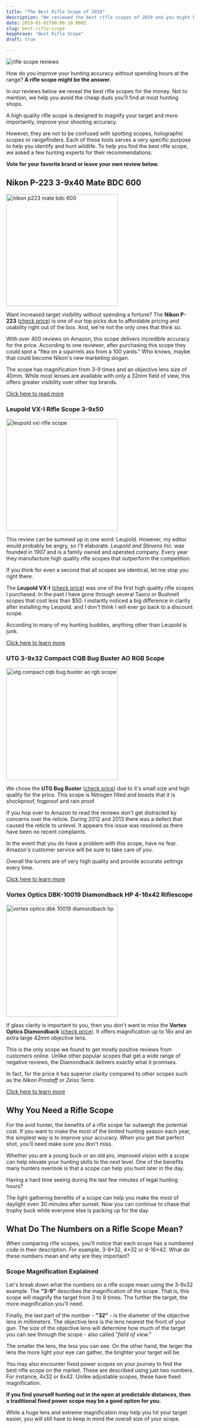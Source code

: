 ```yaml
---
title: "The Best Rifle Scope of 2019"
description: "We reviewed the best rifle scopes of 2019 and you might be surprised what we discovered about how ot improve your accuracy without spending a fortune."
date: 2019-01-01T00:00:10.000Z
slug: best-rifle-scope
keyphrase: "Best Rifle Scope"
draft: true

---
```


<img src="http://www.hcdmag.com/wp-content/uploads/rifle_scope_reviews.jpg" alt="rifle scope reviews"/>

<p>How do you improve your hunting accuracy without spending hours at the range? <strong>A rifle scope might be the answer.</strong>

<p>In our reviews below we reveal the best rifle scopes for the money. Not to mention, we help you avoid the cheap duds you'll find at most hunting shops.</p>

A high quality rifle scope is designed to magnify your target and more importantly, improve your shooting accuracy. 

However, they are not to be confused with spotting scopes, holographic scopes or rangefinders. Each of these tools serves a very specific purpose to help you identify and hunt wildlife. To help you find the best rifle scope, we asked a few hunting experts for their recommendations.

<strong>Vote for your favorite brand or leave your own review below.</strong>

<h2>Nikon P-223 3-9x40 Mate BDC 600</h2>

<img src="http://www.hcdmag.com/wp-content/uploads/nikon_p223_mate_bdc_600-300x300.jpg" alt="nikon p223 mate bdc 600" width="300" height="300" class="alignright size-medium wp-image-2055" />

Want increased target visibility without spending a fortune? The <strong>Nikon P-223</strong> (<a href="http://amzn.com/B006YVT0R8?tag=hcdmag-20" target="_blank" rel="nofollow">check price</a>) is one of our top picks due to affordable pricing and usability right out of the box. And, we're not the only ones that think so.

With over 400 reviews on Amazon, this scope delivers incredible accuracy for the price. According to one reviewer, after purchasing this scope they could spot a "flea on a squirrels ass from a 100 yards." Who knows, maybe that could become Nikon's new marketing slogan.

The scope has magnification from 3-9 times and an objective lens size of 40mm. While most lenses are available with only a 32mm field of view, this offers greater visibility over other top brands.

<a href="http://amzn.com/B006YVT0R8?tag=hcdmag-20" target="_blank" rel="nofollow">Click here to read more</a>

<h3>Leupold VX-I Rifle Scope 3-9x50</h3>

<img src="http://www.hcdmag.com/wp-content/uploads/leupold_vxi_rifle_scope-300x300.jpg" alt="leupold vxi rifle scope" width="300" height="300" class="alignright size-medium wp-image-2054" />

This review can be summed up in one word: Leupold. However, my editor would probably be angry, so I'll elaborate. <em>Leupold and Stevens Inc.</em> was founded in 1907 and is a family owned and operated company. Every year they manufacture high quality rifle scopes that outperform the competition.

If you think for even a second that all scopes are identical, let me stop you right there. 

The <strong>Leupold VX-I</strong> (<a href="http://amzn.com/B006PH6BK0?tag=hcdmag-20" target="_blank" rel="nofollow">check price</a>) was one of the first high quality rifle scopes I purchased. In the past I have gone through several Tasco or Bushnell scopes that cost less than $50. I instantly noticed a big difference in clarity after installing my Leupold, and I don't think I will ever go back to a discount scope.

According to many of my hunting buddies, anything other than Leupold is junk.

<a href="http://amzn.com/B006PH6BK0?tag=hcdmag-20" target="_blank" rel="nofollow">Click here to learn more</a>

<h3>UTG 3-9x32 Compact CQB Bug Buster AO RGB Scope</h3>

<img src="http://www.hcdmag.com/wp-content/uploads/utg_compact_cqb_bug_buster_ao_rgb_scope-300x300.jpg" alt="utg compact cqb bug buster ao rgb scope" width="300" height="300" class="alignright size-medium wp-image-2057" />

We chose the <strong>UTG Bug Buster</strong> (<a href="http://amzn.com/B005UGIMNQ?tag=hcdmag-20" target="_blank" rel="nofollow">check price</a>) due to it's small size and high quality for the price. This scope is Nitrogen filled and boasts that it is shockproof, fogproof and rain proof.

If you hop over to Amazon to read the reviews don't get distracted by concerns over the reticle. During 2012 and 2013 there was a defect that caused the reticle to unlevel. It appears this issue was resolved as there have been no recent complaints. 

In the event that you do have a problem with this scope, have no fear. Amazon's customer service will be sure to take care of you.

Overall the turrets are of very high quality and provide accurate settings every time. 

<a href="http://amzn.com/B005UGIMNQ?tag=hcdmag-20" target="_blank" rel="nofollow">Click here to learn more</a>

<h3>Vortex Optics DBK-10019 Diamondback HP 4-16x42 Riflescope</h3>

<img src="http://www.hcdmag.com/wp-content/uploads/vortex_optics_dbk_10019_diamondback_hp-300x300.jpg" alt="vortex optics dbk 10019 diamondback hp" width="300" height="300" class="alignright size-medium wp-image-2056" />

If glass clarity is important to you, then you don't want to miss the <strong>Vortex Optics Diamondback</strong> (<a href="http://amzn.com/B00HYRGT4I?tag=hcdmag-20" target="_blank" rel="nofollow">check price</a>). It offers magnification up to 16x and an extra large 42mm objective lens. 

This is the only scope we found to get mostly positive reviews from customers online. Unlike other popular scopes that get a wide range of negative reviews, the Diamondback delivers exactly what it promises. 

In fact, for the price it has superior clarity compared to other scopes such as the <em>Nikon Prostaff</em> or <em>Zeiss Terra</em>.

<a href="http://amzn.com/B00HYRGT4I?tag=hcdmag-20" target="_blank" rel="nofollow">Click here to learn more</a>

<h2>Why You Need a Rifle Scope</h2>

For the avid hunter, the benefits of a rifle scope far outweigh the potential cost. If you want to make the most of the limited hunting season each year, the simplest way is to improve your accuracy. When you get that perfect shot, you'll need make sure you don't miss.

Whether you are a young buck or an old pro, improved vision with a scope can help elevate your hunting skills to the next level. One of the benefits many hunters overlook is that a scope can help you hunt later in the day. 

Having a hard time seeing during the last few minutes of legal hunting hours? 

The light gathering benefits of a scope can help you make the most of daylight even 30 minutes after sunset. Now you can continue to chase that trophy buck while everyone else is packing up for the day.

<h2>What Do The Numbers on a Rifle Scope Mean?</h2>

When comparing rifle scopes, you’ll notice that each scope has a numbered code in their description. For example, 3-9×32, 4×32 or 4-16×42. What do these numbers mean and why are they important?

<h3>Scope Magnification Explained</h3> 

Let's break down what the numbers on a rifle scope mean using the 3-9x32 example. The <strong>"3-9"</strong> describes the magnification of the scope. That is, this scope will magnify the target from 3 to 9 times. The further the target, the more magnification you'll need. 

Finally, the last part of the number - <strong>"32"</strong> - is the diameter of the objective lens in millimeters. The objective lens is the lens nearest the front of your gun. The size of the objective lens will determine how much of the target you can see through the scope - also called "<em>field of view.</em>" 

The smaller the lens, the less you can see. On the other hand, the larger the lens the more light your eye can gather, the brighter your target will be.

You may also encounter fixed power scopes on your journey to find the best rifle scope on the market. These are described using just two numbers. For instance, 4x32 or 6x42. Unlike adjustable scopes, these have fixed magnification. 

<strong>If you find yourself hunting out in the open at predictable distances, then a traditional fixed power scope may be a good option for you.</strong>

While a huge lens and extreme magnification may help you hit your target easier, you will still have to keep in mind the overall size of your scope.
